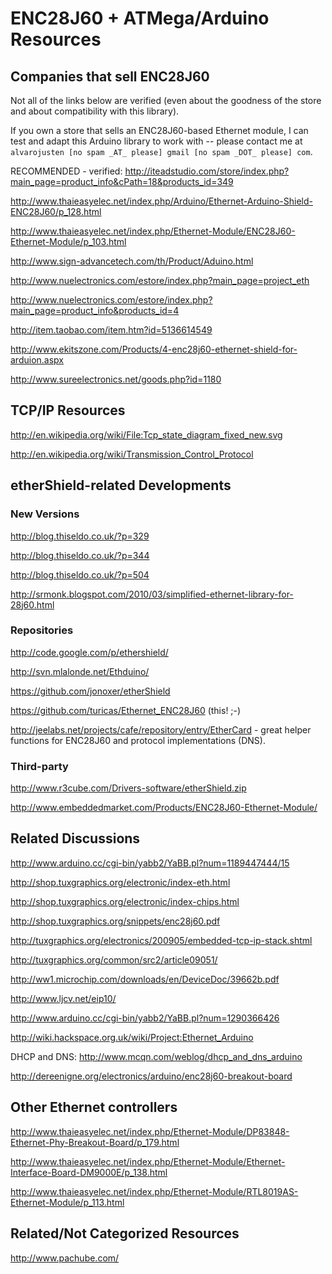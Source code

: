 ENC28J60 + ATMega/Arduino Resources
===================================

Companies that sell ENC28J60
----------------------------

Not all of the links below are verified (even about the goodness of the store and about compatibility with this library).

If you own a store that sells an ENC28J60-based Ethernet module, I can test and adapt this Arduino library to work with -- please contact me at `alvarojusten [no spam _AT_ please] gmail [no spam _DOT_ please] com`.

RECOMMENDED - verified: <http://iteadstudio.com/store/index.php?main_page=product_info&cPath=18&products_id=349>

<http://www.thaieasyelec.net/index.php/Arduino/Ethernet-Arduino-Shield-ENC28J60/p_128.html>

<http://www.thaieasyelec.net/index.php/Ethernet-Module/ENC28J60-Ethernet-Module/p_103.html>

<http://www.sign-advancetech.com/th/Product/Aduino.html>

<http://www.nuelectronics.com/estore/index.php?main_page=project_eth>

<http://www.nuelectronics.com/estore/index.php?main_page=product_info&products_id=4>

<http://item.taobao.com/item.htm?id=5136614549>

<http://www.ekitszone.com/Products/4-enc28j60-ethernet-shield-for-arduion.aspx>

<http://www.sureelectronics.net/goods.php?id=1180>




TCP/IP Resources
----------------

<http://en.wikipedia.org/wiki/File:Tcp_state_diagram_fixed_new.svg>

<http://en.wikipedia.org/wiki/Transmission_Control_Protocol>


etherShield-related Developments
--------------------------------

### New Versions

<http://blog.thiseldo.co.uk/?p=329>

<http://blog.thiseldo.co.uk/?p=344>

<http://blog.thiseldo.co.uk/?p=504>

<http://srmonk.blogspot.com/2010/03/simplified-ethernet-library-for-28j60.html>

### Repositories

<http://code.google.com/p/ethershield/>

<http://svn.mlalonde.net/Ethduino/>

<https://github.com/jonoxer/etherShield>

<https://github.com/turicas/Ethernet_ENC28J60> (this! ;-)

<http://jeelabs.net/projects/cafe/repository/entry/EtherCard> - great helper functions for ENC28J60 and protocol implementations (DNS).

### Third-party

<http://www.r3cube.com/Drivers-software/etherShield.zip>

<http://www.embeddedmarket.com/Products/ENC28J60-Ethernet-Module/>

Related Discussions
-------------------

<http://www.arduino.cc/cgi-bin/yabb2/YaBB.pl?num=1189447444/15>

<http://shop.tuxgraphics.org/electronic/index-eth.html>

<http://shop.tuxgraphics.org/electronic/index-chips.html>

<http://shop.tuxgraphics.org/snippets/enc28j60.pdf>

<http://tuxgraphics.org/electronics/200905/embedded-tcp-ip-stack.shtml>

<http://tuxgraphics.org/common/src2/article09051/>

<http://ww1.microchip.com/downloads/en/DeviceDoc/39662b.pdf>

<http://www.ljcv.net/eip10/>

<http://www.arduino.cc/cgi-bin/yabb2/YaBB.pl?num=1290366426>

<http://wiki.hackspace.org.uk/wiki/Project:Ethernet_Arduino>

DHCP and DNS: <http://www.mcqn.com/weblog/dhcp_and_dns_arduino>

<http://dereenigne.org/electronics/arduino/enc28j60-breakout-board>


Other Ethernet controllers
--------------------------

<http://www.thaieasyelec.net/index.php/Ethernet-Module/DP83848-Ethernet-Phy-Breakout-Board/p_179.html>

<http://www.thaieasyelec.net/index.php/Ethernet-Module/Ethernet-Interface-Board-DM9000E/p_138.html>

<http://www.thaieasyelec.net/index.php/Ethernet-Module/RTL8019AS-Ethernet-Module/p_113.html>


Related/Not Categorized Resources
---------------------------------

<http://www.pachube.com/>
